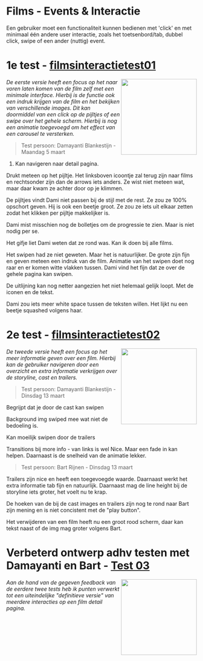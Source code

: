 # Films - Events & Interactie
Een gebruiker moet een functionaliteit kunnen bedienen met 'click' en met minimaal één andere user interactie, zoals het toetsenbord/tab, dubbel click, swipe of een ander (nuttig) event. 

# 1e test - [filmsinteractietest01](https://joopakerboom.github.io/frontendvoordesigners/opdracht2/filmsinteractietest01)

<img align="right" src="https://oege.ie.hva.nl/~akerboj001/githubimages/opdracht2_test01.png" width="200"> 

<em>De eerste versie heeft een focus op het naar voren laten komen van de film zelf met een minimale interface. Hierbij is de functie ook een indruk krijgen van de film en het bekijken van verschillende images. Dit kan doormiddel van een click op de pijltjes of een swipe over het gehele scherm. Hierbij is nog een animatie toegevoegd om het effect van een carousel te versterken. </em>

> Test persoon: Damayanti Blankestijn - Maandag 5 maart

1. Kan navigeren naar detail pagina. 

Drukt meteen op het pijltje. Het linksboven icoontje zal terug zijn naar films en rechtsonder zijn dan de arrows iets anders. Ze wist niet meteen wat, maar daar kwam ze achter door op je klimmen.

De pijltjes vindt Dami niet passen bij de stijl met de rest. Ze zou ze 100% opschort geven. Hij is ook een beetje groot. Ze zou ze iets uit elkaar zetten zodat het klikken per pijltje makkelijker is. 

Dami mist misschien nog de bolletjes om de progressie te zien. Maar is niet nodig per se. 

Het gifje liet Dami weten dat ze rond was. Kan ik doen bij alle films.

Het swipen had ze niet geweten. Maar het is natuurlijker. De grote zijn fijn en geven meteen een indruk van de film. Animatie van het swipen doet nog raar en er komen witte vlakken tussen. Dami vind het fijn dat ze over de gehele pagina kan swipen. 

De uitlijning kan nog netter aangezien het niet helemaal gelijk loopt. Met de iconen en de tekst.

Dami zou iets meer white space tussen de teksten willen. Het lijkt nu een beetje squashed volgens haar.

# 2e test - [filmsinteractietest02](https://joopakerboom.github.io/frontendvoordesigners/opdracht2/filmsinteractietest02)

<img align="right" src="https://oege.ie.hva.nl/~akerboj001/githubimages/opdracht2_test01.png" width="200"> 

<em>De tweede versie heeft een focus op het meer informatie geven over een film. Hierbij kan de gebruiker navigeren door een overzicht en extra informatie verkrijgen over de storyline, cast en trailers.</em>

> Test persoon: Damayanti Blankestijn - Dinsdag 13 maart

Begrijpt dat je door de cast kan swipen

Background img swiped mee wat niet de bedoeling is.

Kan moeilijk swipen door de trailers

Transitions bij more info - van links is wel Nice. Maar een fade in kan helpen. Daarnaast is de snelheid van de animatie lekker.

> Test persoon: Bart Rijnen - Dinsdag 13 maart

Trailers zijn nice en heeft een toegevoegde waarde. Daarnaast werkt het extra informatie tab fijn en natuurlijk.
Daarnaast mag de line height bij de storyline iets groter, het voelt nu te krap.

De hoeken van de bij de cast images en trailers zijn nog te rond naar Bart zijn mening en is niet concistent met de "play button". 

Het verwijderen van een film heeft nu een groot rood scherm, daar kan tekst naast of de img mag groter volgens Bart.

# Verbeterd ontwerp adhv testen met Damayanti en Bart - [Test 03](https://joopakerboom.github.io/frontendvoordesigners/opdracht2/filmsinteractietest03)

<img align="right" src="https://oege.ie.hva.nl/~akerboj001/githubimages/test05.png" width="200">

<em>Aan de hand van de gegeven feedback van de eerdere twee tests heb ik punten verwerkt tot een uiteindelijke "definitieve versie" van meerdere interacties op een film detail pagina. </em>


